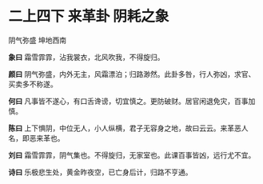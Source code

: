 # 二上四下 来革卦 阴耗之象

阴气弥盛 坤地西南

**象曰** 霜雪霏霏，沾我裳衣，北风吹我，不得旋归。

**颜曰** 阴气弥盛，内外无主，风霜漂泊；归路渺然。此卦多咎，行人弥凶，求官、买卖多不称遂。

**何曰** 凡事皆不遂心，有口舌谗谤，切宜慎之。更防破财。居官闲退免灾，百事加慎。

**陈曰** 上下惧阴，中位无人，小人纵横，君子无容身之地，故曰云云。来革恶人名，即恶来革也。

**刘曰** 霜雪霏霏，阴气集也。不得旋归，无家室也。此课百事皆凶，远行尤不宜。

**诗曰** 乐极悲生处，黄金昨夜空，已亡身后计，归路不亨通。
